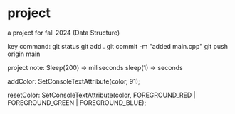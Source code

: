 # project
a project for fall 2024 (Data Structure)

key command:
git status
git add .
git commit -m "added main.cpp"
git push origin main


project note:
Sleep(200) -> miliseconds
sleep(1) -> seconds

addColor:
SetConsoleTextAttribute(color, 91);

resetColor:
SetConsoleTextAttribute(color, FOREGROUND_RED | FOREGROUND_GREEN | FOREGROUND_BLUE);